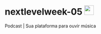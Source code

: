 # nextlevelweek-05 <img src="https://raw.githubusercontent.com/aemmadi/aemmadi/master/wave.gif" width="30px">

Podcast | Sua plataforma para ouvir música
